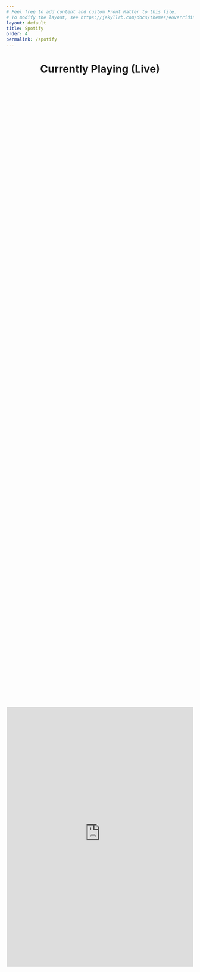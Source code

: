```yaml
---
# Feel free to add content and custom Front Matter to this file.
# To modify the layout, see https://jekyllrb.com/docs/themes/#overriding-theme-defaults
layout: default
title: Spotify
order: 4
permalink: /spotify
---            
```

<h1><div style="text-align: center;">Currently Playing (Live)</div><h1>
<div style="display: flex; justify-content: center; align-items: center; height: 100vh;">
    <iframe src="https://spotify-current-track-widget.onrender.com/pretty" 
        width="500" 
        height="695" 
        style="border:none; overflow:hidden;" 
        scrolling="no">
    </iframe>
</div>


<p><a href="https://spotify-current-track-widget.onrender.com/pretty" target="_blank">Spotify Website</a></p>

<p><a href="https://github.com/Nazchanel/spotify-current-track-widget" target="_blank">GitHub Repo</a></p>

<p>No refresh is needed for it to update.</p>

